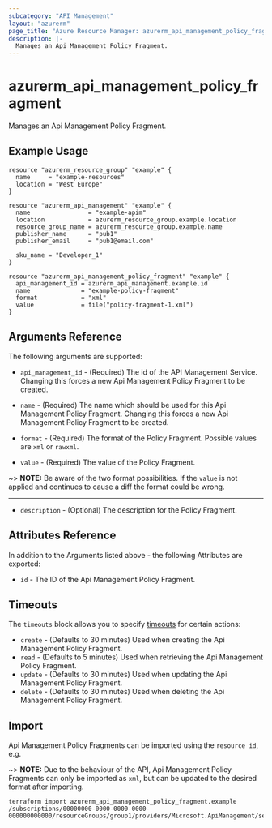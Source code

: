 ```yaml
---
subcategory: "API Management"
layout: "azurerm"
page_title: "Azure Resource Manager: azurerm_api_management_policy_fragment"
description: |-
  Manages an Api Management Policy Fragment.
---
```


# azurerm_api_management_policy_fragment

Manages an Api Management Policy Fragment.

## Example Usage

```hcl
resource "azurerm_resource_group" "example" {
  name     = "example-resources"
  location = "West Europe"
}

resource "azurerm_api_management" "example" {
  name                = "example-apim"
  location            = azurerm_resource_group.example.location
  resource_group_name = azurerm_resource_group.example.name
  publisher_name      = "pub1"
  publisher_email     = "pub1@email.com"

  sku_name = "Developer_1"
}

resource "azurerm_api_management_policy_fragment" "example" {
  api_management_id = azurerm_api_management.example.id
  name              = "example-policy-fragment"
  format            = "xml"
  value             = file("policy-fragment-1.xml")
}
```

## Arguments Reference

The following arguments are supported:

* `api_management_id` - (Required) The id of the API Management Service. Changing this forces a new Api Management Policy Fragment to be created.

* `name` - (Required) The name which should be used for this Api Management Policy Fragment. Changing this forces a new Api Management Policy Fragment to be created.

* `format` - (Required) The format of the Policy Fragment. Possible values are `xml` or `rawxml`.

* `value` - (Required) The value of the Policy Fragment.

~> **NOTE:** Be aware of the two format possibilities. If the `value` is not applied and continues to cause a diff the format could be wrong.

---

* `description` - (Optional) The description for the Policy Fragment.

## Attributes Reference

In addition to the Arguments listed above - the following Attributes are exported: 

* `id` - The ID of the Api Management Policy Fragment.

## Timeouts

The `timeouts` block allows you to specify [timeouts](https://www.terraform.io/language/resources/syntax#operation-timeouts) for certain actions:

* `create` - (Defaults to 30 minutes) Used when creating the Api Management Policy Fragment.
* `read` - (Defaults to 5 minutes) Used when retrieving the Api Management Policy Fragment.
* `update` - (Defaults to 30 minutes) Used when updating the Api Management Policy Fragment.
* `delete` - (Defaults to 30 minutes) Used when deleting the Api Management Policy Fragment.

## Import

Api Management Policy Fragments can be imported using the `resource id`, e.g.

~> **NOTE:** Due to the behaviour of the API, Api Management Policy Fragments can only be imported as `xml`, but can be updated to the desired format after importing.

```shell
terraform import azurerm_api_management_policy_fragment.example /subscriptions/00000000-0000-0000-0000-000000000000/resourceGroups/group1/providers/Microsoft.ApiManagement/service/instance1/policyFragments/policyFragment1
